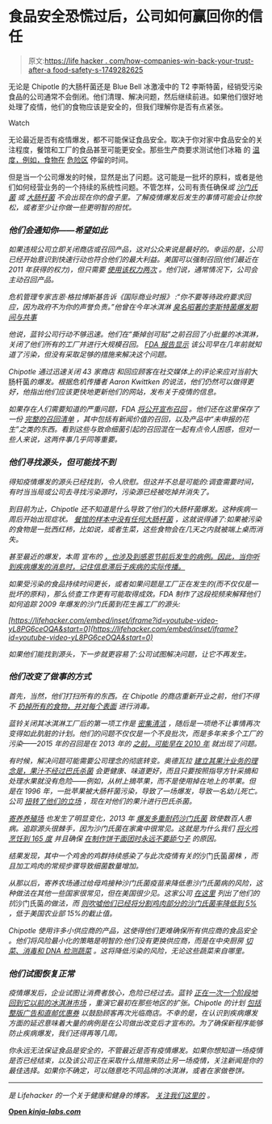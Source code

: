 # 食品安全恐慌过后，公司如何赢回你的信任

> 原文:[https://life hacker . com/how-companies-win-back-your-trust-after-a food-safety-s-1749282625](https://lifehacker.com/how-companies-win-back-your-trust-after-a-food-safety-s-1749282625)

无论是 Chipotle 的大肠杆菌还是 Blue Bell 冰激凌中的 T2 李斯特菌，经销受污染食品的公司通常不会倒闭。他们清理、解决问题，然后继续前进。如果他们很好地处理了疫情，他们的食物应该是安全的，但我们理解你是否有点紧张。

Watch

无论最近是否有疫情爆发，都不可能保证食品安全。取决于你对家中食品安全的关注程度，餐馆和工厂的食品甚至可能更安全。那些生产商要求测试他们冰箱 的 [温度，例如，食物在](http://lifehacker.com/what-temperature-should-you-keep-your-refrigerator-set-533534221) [危险区](http://lifehacker.com/how-can-i-tell-if-food-left-at-room-temperature-is-safe-1460920090) 停留的时间。

但是当一个公司爆发的时候，显然是出了问题。这可能是一批坏的原料，或者是他们如何经营业务的一个持续的系统性问题。不管怎样，公司有责任确保[](http://www.cdc.gov/listeria/)*或 [*沙门氏菌*](http://www.cdc.gov/salmonella/) 或 [*大肠杆菌*](http://www.cdc.gov/ecoli/) 不会出现在你的盘子里。了解疫情爆发后发生的事情可能会让你放松，或者至少让你做一些更明智的担忧。*

### *他们会通知你——希望如此*

*如果违规公司立即关闭商店或召回产品，这对公众来说是最好的。幸运的是，公司已经开始意识到快速行动也符合他们的最大利益。美国可以强制召回(他们最近在 2011 年获得的权力)，但只需要 [使用该权力两次](http://www.foodsafetynews.com/2015/05/fda-publishes-draft-guidance-on-mandatory-recall-authority/#.VnlZ5nUrLCI) 。他们说，通常情况下，公司会主动召回产品。*

*危机管理专家吉恩·格拉博斯基告诉《国际商业时报》 :“你不要等待政府要求回应，因为政府不为你的声誉负责。”他曾在今年冰淇淋 [臭名昭著的李斯特菌爆发](http://www.fda.gov/Food/RecallsOutbreaksEmergencies/Outbreaks/ucm438104.htm)[期间与共事](http://www.ibtimes.com/chipotle-outbreak-how-food-companies-respond-unfolding-crisis-2225436)*

*他说，蓝铃公司行动不够迅速。他们在“撕掉创可贴”之前召回了小批量的冰淇淋，关闭了他们所有的工厂并进行大规模召回。 [FDA 报告显示](http://abcnews.go.com/Health/blue-bell-creameries-knew-listeria-contamination-2013-fda/story?id=30882710) 该公司早在几年前就知道了污染，但没有采取足够的措施来解决这个问题。*

*Chipotle 通过迅速关闭 43 家商店 和回应顾客在社交媒体上的评论来应对当前*大肠杆菌*的爆发。根据危机传播者 Aaron Kwittken 的说法，他们仍然可以做得更好，他指出他们应该更快地更新他们的网站，发布关于疫情的信息。*

*如果存在人们需要知道的严重问题，FDA [将公开宣布召回](http://www.fda.gov/ForConsumers/ConsumerUpdates/ucm049070.htm) 。他们还在这里保存了一份 [完整的召回清单](http://www.fda.gov/Safety/Recalls/) ，其中包括有新闻价值的召回，以及产品中“未申报的花生”之类的东西。看到这些与致命细菌引起的召回混在一起有点令人困惑，但对一些人来说，这两件事几乎同等重要。*

### *他们寻找源头，但可能找不到*

*得知疫情爆发的源头已经找到，令人欣慰。但这并不总是可能的:调查需要时间，有时当当局或公司去寻找污染源时，污染源已经被吃掉并消失了。*

*到目前为止，Chipotle 还不知道是什么导致了他们的大肠杆菌爆发。这种疾病一周后开始出现症状。 [餐馆的样本中没有任何*大肠杆菌*](http://www.reuters.com/article/us-chipotle-mexican-ecoli-idUSKCN0SZ05620151110#XKqcw7LBmoV4Jc4W.97) ，这就说得通了:如果被污染的食物是一批西红柿，比如说，或者生菜，这些食物会在几天之内就被端上桌而消失。*

*甚至最近的爆发，本周 宣布的 [，也涉及到感恩节前后发生的病例。因此，当你听到疾病爆发的消息时，记住信息滞后于疾病的实际传播。](http://www.cnn.com/2015/12/21/health/new-type-of-e-coli-in-chipotle-outbreak/)*

*如果受污染的食品持续时间更长，或者如果问题是工厂正在发生的(而不仅仅是一批坏的原料)，那么侦查工作更有可能取得成效。FDA 制作了这段视频来解释他们如何追踪 2009 年爆发的沙门氏菌到花生酱工厂的源头:*

 *[https://lifehacker.com/embed/inset/iframe?id=youtube-video-yL8PG6ceOQA&start=0](https://lifehacker.com/embed/inset/iframe?id=youtube-video-yL8PG6ceOQA&start=0)* 

*如果他们能找到源头，下一步就更容易了:公司试图解决问题，让它不再发生。*

### *他们改变了做事的方式*

*首先，当然，他们打扫所有的东西。在 Chipotle 的商店重新开业之前，他们不得不 [扔掉所有的食物，并对每个表面](http://www.insurancejournal.com/news/west/2015/11/11/388243.htm) 进行消毒。*

*蓝铃关闭其冰淇淋工厂后的第一项工作是 [密集清洁](http://money.cnn.com/2015/05/07/news/companies/blue-bell-ice-cream-listeria/) ，随后是一项绝不让事情再次变得如此肮脏的计划。他们的问题不仅仅是一个不良批次，而是多年来多个工厂的污染——2015 年的召回是在 2013 年的 [之前，可能早在 2010 年](http://fortune.com/2015/09/25/blue-bell-listeria-recall/) 就出现了问题。*

*有时候，解决问题可能需要公司理念的彻底转变。奥德瓦拉 [建立其果汁业务的理念是，果汁不经过巴氏杀菌](http://www.fastcompany.com/63866/how-make-your-company-more-resilient) 会更健康、味道更好，而且只要按照指导方针采摘和处理水果就没有危险——例如，从树上摘苹果，而不是使用掉在地上的苹果。但是在 1996 年，一批苹果被大肠杆菌污染，导致了一场爆发，导致一名幼儿死亡。公司 [扭转了他们的立场](http://www.nytimes.com/1998/01/04/us/deadly-bacteria-a-new-threat-to-fruit-and-produce-in-us.html?pagewanted=all&src=pm) ，现在对他们的果汁进行巴氏杀菌。*

*[寄养养殖场](http://www.fosterfarms.com/) 也发生了明显变化，2013 年 [爆发多重耐药*沙门氏菌*](http://www.cdc.gov/salmonella/heidelberg-10-13/) 致使数百人患病。追踪源头很棘手，因为沙门氏菌在家禽中很常见。这就是为什么我们 [将火鸡烹饪到 165 度](http://vitals.lifehacker.com/all-the-food-safety-questions-you-ll-have-on-thanksgivi-1744092050) 并且确保 [在制作饼干面团时永远不要舔勺子](http://www.slate.com/articles/health_and_science/medical_examiner/2014/03/salmonella_and_raw_eggs_how_i_ve_eaten_tons_of_cookie_dough_and_never_gotten.html) 的原因。*

*结果发现，其中一个鸡舍的鸡群持续感染了与此次疫情有关的*沙门氏菌*菌株 ，而且加工鸡肉的常规步骤导致细菌数量增加。*

*从那以后，寄养农场通过给母鸡接种沙门氏菌疫苗来降低患沙门氏菌病的风险，这种做法在其他一些国家很常见，但在美国很少见。这家公司 [在这里](http://www.nytimes.com/2010/08/25/business/25vaccine.html?_r=0) 列出了他们的抗*沙门氏菌*的做法，而 [则吹嘘他们已经将分割鸡肉部分的*沙门氏菌*率降低到 5%](http://fosterfarms.com/about/press/press_release.asp?press_release_id=196) ，低于美国农业部 15%的截止值。*

*Chipotle 使用许多小供应商的产品，这使得他们更难确保所有供应商的食品安全 。他们将风险最小化的策略是明智的:他们没有更换供应商，而是在中央厨房 [切菜、消毒和 DNA 检测蔬菜](http://vitals.lifehacker.com/chipotle-s-food-is-now-safer-but-less-fresh-1749110227) 。这将降低污染的风险，无论这些蔬菜来自哪里。*

### *他们试图恢复正常*

*疫情爆发后，企业试图让消费者放心，危险已经过去。蓝铃 [正在一次一个阶段地回到它以前的冰淇淋市场](http://www.news-journal.com/news/2015/aug/17/blue-bell-announces-five-phase-distribution/) ，重演它最初在那些地区的扩张。Chipotle 的计划 [包括整版广告和直邮优惠券](http://adage.com/article/cmo-strategy/chipotle-cdc-media-tactics-added-e-coli-stress/301658/) 以鼓励顾客再次光临商店。不幸的是，在认识到疾病爆发方面的延迟意味着大量的病例是在公司做出改变后才宣布的。为了确保新程序能够防止疾病爆发，我们还得再等几周。*

*你永远无法保证食品是安全的，不管最近是否有疫情爆发。如果你想知道一场疫情是否已经结束，以及该公司正在采取什么措施来防止另一场疫情，关注新闻是你的最佳选择。如果你不确定，可以随意吃不同品牌的冰淇淋，或者在家做卷饼。*

* * *

*[](http://vitals.lifehacker.com/)**是 Lifehacker 的一个关于健康和健身的博客。* [*关注我们这里的*](https://twitter.com/VitalsLH) *。***

**[Open *kinja-labs.com*](http://kinja-labs.com/related-widget/?posts=1689268818,1749260774,1726975533&title=Recommended%20stories)**
